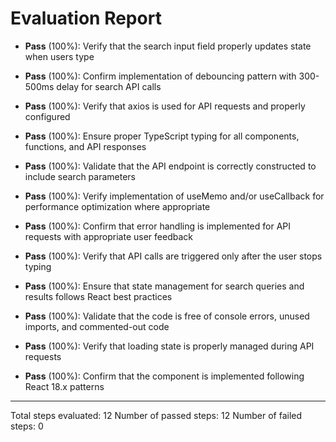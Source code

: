 # Evaluation Report

- **Pass** (100%): Verify that the search input field properly updates state when users type
  
- **Pass** (100%): Confirm implementation of debouncing pattern with 300-500ms delay for search API calls
  
- **Pass** (100%): Verify that axios is used for API requests and properly configured
  
- **Pass** (100%): Ensure proper TypeScript typing for all components, functions, and API responses
  
- **Pass** (100%): Validate that the API endpoint is correctly constructed to include search parameters
  
- **Pass** (100%): Verify implementation of useMemo and/or useCallback for performance optimization where appropriate
  
- **Pass** (100%): Confirm that error handling is implemented for API requests with appropriate user feedback
  
- **Pass** (100%): Verify that API calls are triggered only after the user stops typing
  
- **Pass** (100%): Ensure that state management for search queries and results follows React best practices
  
- **Pass** (100%): Validate that the code is free of console errors, unused imports, and commented-out code
  
- **Pass** (100%): Verify that loading state is properly managed during API requests
  
- **Pass** (100%): Confirm that the component is implemented following React 18.x patterns

---

Total steps evaluated: 12
Number of passed steps: 12
Number of failed steps: 0